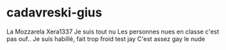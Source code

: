 # cadavreski-gius
La Mozzarela 
Xera1337
Je suis tout nu 
Les personnes nues en classe c'est pas ouf..
Je suis habillé, fait trop froid 
test jay
C'est assez gay le nude
